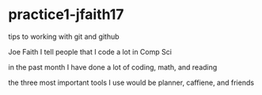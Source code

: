 # practice1-jfaith17
tips to working with git and github

Joe Faith
I tell people that I code a lot in Comp Sci

in the past month I have done a lot of coding, math, and reading 

the three most important tools I use would be planner, caffiene, and friends
